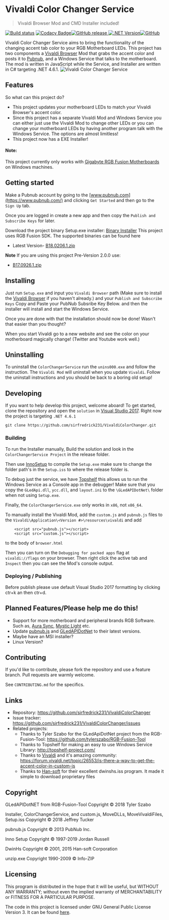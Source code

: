 # Vivaldi Color Changer Service
>  Vivaldi Browser Mod and CMD Installer included!

[![Build status](https://ci.appveyor.com/api/projects/status/bylj0shkxjhhed2m/branch/master?svg=true)](https://ci.appveyor.com/project/sirfredrick231/vivaldicolorchanger/branch/master) [![Codacy Badge](https://api.codacy.com/project/badge/Grade/5c9894303e1e4461b0e945b7d35fd9f8)](https://www.codacy.com/app/sirfredrick231/VivaldiColorChanger?utm_source=github.com&amp;utm_medium=referral&amp;utm_content=sirfredrick231/VivaldiColorChanger&amp;utm_campaign=Badge_Grade)[![GitHub release](https://img.shields.io/github/release/sirfredrick231/VivaldiColorChanger.svg) ![.NET Version](https://img.shields.io/badge/.NET%20Framework-4.6.1-lightgrey.svg)![GitHub](https://img.shields.io/github/license/sirfredrick231/VivaldiColorChanger.svg)](https://github.com/sirfredrick231/VivaldiColorChanger)

Vivaldi Color Changer Service aims to bring the functionality of the changing accent tab color to your RGB Motherboard LEDs. This project has two components a [Vivaldi Browser](https://vivaldi.com/) Mod that grabs the accent color and posts it to [Pubnub](https://www.pubnub.com/), and a Windows Service that talks to the motherboard. The mod is written in JavaScript while the Service, and Installer are written in C# targeting .NET 4.6.1. 
![Vivaldi Color Changer Service](https://i.imgur.com/EzRxdzV.png)
## Features
So what can this project do?
* This project updates your motherboard LEDs to match your Vivaldi Browser's accent color.
* Since this project has a separate Vivaldi Mod and Windows Service you can either just use the Vivaldi Mod to change other LEDs or you can change your motherboard LEDs by having another program talk with the Windows Service. The options are almost limitless!
* This project now has a EXE Installer!

#### Note:

This project currently only works with [Gigabyte RGB Fusion Motherboards](https://www.gigabyte.com/mb/rgb/) on Windows machines.

## Getting started

Make a Pubnub account by going to the [www.pubnub.com](https://www.pubnub.com/) and clicking `Get Started` and then go to the `Sign Up` tab. 

Once you are logged in create a new app and then copy the `Publish and Subscribe Keys` for later.

Download the project binary Setup.exe installer:
[Binary Installer](https://github.com/sirfredrick231/VivaldiColorChanger/releases)
This project uses RGB Fusion SDK. The supported binaries can be found here
* Latest Version- [B18.0206.1.zip](https://www.gigabyte.com/WebPage/332/images/B18.0206.1.zip)

**Note** If you are using this project Pre-Version 2.0.0 use:
* [B17.0926.1.zip](https://www.gigabyte.com/WebPage/332/images/B17.0926.1.zip)

## Installing
Just run `Setup.exe` and input you `Vivaldi Browser` path (Make sure to install the [Vivaldi Browser](https://vivaldi.com/download/) if you haven't already.) and  your `Publish and Subscribe Keys`
Copy and Paste your PubNub Subsribe Key Below.
and then the installer will install and start the Windows Service.


Once you are done with that the installation should now be done! Wasn't that easier than you thought?

When you start Vivaldi go to a new website and see the color on your motherboard magically change! (Twitter and Youtube work well.)

## Uninstalling

To uninstall the `ColorChangerService` run the `unins000.exe` and follow the instruction.
The `Vivaldi Mod` will uninstall when you update `Vivaldi`.
Follow the uninstall instructions and you should be back to a boring old setup!

## Developing

If you want to help develop this project, welcome aboard!
To get started, clone the repository and open the `solution` in [Visual Studio 2017](https://visualstudio.microsoft.com/downloads/). Right now the project is targeting `.NET 4.6.1`

```shell
git clone https://github.com/sirfredrick231/VivaldiColorChanger.git
```

### Building

To run the Installer manually, Build the solution and look in the `ColorChangerService Project` in the release folder.

Then use [InnoSetup](http://www.jrsoftware.org/isinfo.php) to compile the `Setup.exe` make sure to change the folder path's in the `Setup.iss` to where the release folder is.

To debug just the service, we have [Topshelf](http://topshelf-project.com/) this allows us to run the Windows Service as a Console app in the debugger! 
Make sure that you copy the `GLedApi.dll`, `ycc.dll`, and `layout.ini` to the `\GLedAPIDotNet\` folder when not using `Setup.exe`.

Finally, the `ColorChangerService.exe` only works in `x86`, not `x86_64`.

To manually install the Vivaldi Mod, add the `custom.js` and `pubnub.js` files to the `Vivaldi\Application\<Version #>\resources\vivaldi` and add 
```shell
    <script src="pubnub.js"></script>
    <script src="custom.js"></script>
```
to the body of `browser.html`

Then you can turn on the `Debugging for packed apps` flag at `vivaldi://flags` on your browser. Then right click the active tab and `Inspect` then you can see the Mod's console output.

### Deploying / Publishing
Before publish please use default Visual Studio 2017 formatting by clicking ctr+k an then ctr+d.

## Planned Features/Please help me do this!

* Support for more motherboard and peripheral brands RGB Software. Such as, [Aura Sync](https://www.asus.com/campaign/aura/us/index.html), [Mystic Light](https://www.msi.com/Landing/mystic-light-motherboard#extension) etc.
* Update [pubnub.js](https://github.com/pubnub/javascript/releases) and [GLedAPIDotNet](https://github.com/tylerszabo/RGB-Fusion-Tool) to their latest versions.
* Maybe have an MSI installer?
* Linux Version?

## Contributing

If you'd like to contribute, please fork the repository and use a feature
branch. Pull requests are warmly welcome.

See `CONTRIBUTING.md` for the specifics.

## Links

- Repository: https://github.com/sirfredrick231/VivaldiColorChanger
- Issue tracker: https://github.com/sirfredrick231/VivaldiColorChanger/issues
- Related projects:
   - Thanks to Tyler Szabo for the GLedApiDotNet project from the RGB-Fusion-Tool: https://github.com/tylerszabo/RGB-Fusion-Tool
   - Thanks to Topshelf for making an easy to use Windows Service Library: http://topshelf-project.com/
   - Thanks to [Vivaldi](https://vivaldi.com/) and it's amazing community: https://forum.vivaldi.net/topic/26553/is-there-a-way-to-get-the-accent-color-in-custom-js
   - Thanks to [Han-soft](http://www.han-soft.com/) for their excellent dwinshs.iss program. It made it simple to download proprietary files

## Copyright
GLedAPIDotNET from RGB-Fusion-Tool Copyright © 2018 Tyler Szabo

Installer, ColorChangerService, and custom.js, MoveDLLs, MoveVivaldiFiles, Setup.iss Copyright © 2018 Jeffrey Tucker

pubnub.js Copyright © 2013 PubNub Inc.

Inno Setup Copyright © 1997-2019 Jordan Russell

DwinHs Copyright © 2001, 2015 Han-soft Corporation

unzip.exe Copyright 1990-2009 © Info-ZIP

## Licensing
This program is distributed in the hope that it will be useful, but WITHOUT ANY WARRANTY; without even the implied warranty of  MERCHANTABILITY or FITNESS FOR A PARTICULAR PURPOSE.

The code in this project is licensed under GNU General Public License Version 3. It can be found [here](https://www.gnu.org/licenses/gpl-3.0.en.html).